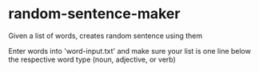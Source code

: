 # random-sentence-maker
Given a list of words, creates random sentence using them

Enter words into 'word-input.txt' and make sure your list is one line below the respective word type (noun, adjective, or verb)
